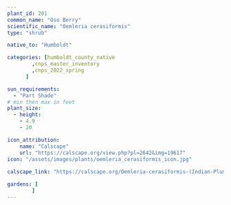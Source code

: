 ```yaml
---
plant_id: 201 
common_name: "Oso Berry"
scientific_name: "Oemleria cerasiformis"
type: "shrub"

native_to: "Humboldt"

categories: [humboldt_county_native
        ,cnps_master_inventory
        ,cnps_2022_spring
      ]

sun_requirements:
  - "Part Shade"
# min then max in feet
plant_size:
  - height: 
    - 4.9 
    - 20

icon_attribution: 
    name: "Calscape"
    url: "https://calscape.org/view.php?pl=2642&img=19617"
icon: "/assets/images/plants/oemleria_cerasiformis_icon.jpg"
 
calscape_link: "https://calscape.org/Oemleria-cerasiformis-(Indian-Plum)"

gardens: [
        ]
---
```








